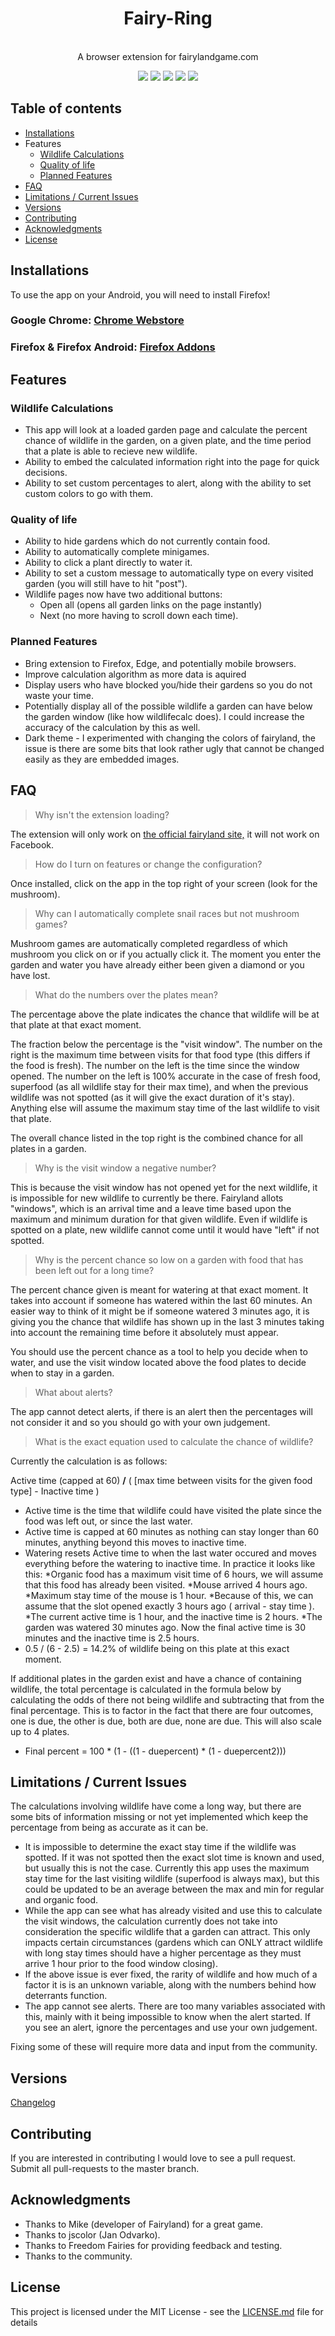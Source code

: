 <div align="center">
  
# Fairy-Ring
<br>
A browser extension for fairylandgame.com

<p>
<a target="_blank" href="https://opensource.org/licenses/MIT" title="License: MIT"><img src="https://img.shields.io/badge/License-MIT-blue.svg"></a>
<img src="https://img.shields.io/badge/contributions-welcome-green.svg?style=flat)](https://github.com/dwyl/learn-travis/issues">
</a>
<img src="https://img.shields.io/badge/Chrome-Supported-green.svg">
<img src="https://img.shields.io/badge/Firefox-Supported-green.svg">
<img src="https://img.shields.io/badge/Android-Supported-green.svg">
</p>
</div>

## Table of contents
<!--ts-->
   * [Installations](#Installations)
   * Features
      * [Wildlife Calculations](#wildlifecalc)
      * [Quality of life](#qol)
      * [Planned Features](#planned)
   * [FAQ](#faq)
   * [Limitations / Current Issues](#issues)
   * [Versions](#Versions)
   * [Contributing](#contribute)
   * [Acknowledgments](#acknowledgments)
   * [License](#license)
<!--te-->

<a name="Installations"></a>
## Installations
To use the app on your Android, you will need to install Firefox!

### Google Chrome: <a href="https://chrome.google.com/webstore/detail/fairy-ring/ncmgbhjephcfekbcdfeclbjldipffmge" target="_blank">Chrome Webstore</a>

### Firefox & Firefox Android: <a href="https://addons.mozilla.org/en-US/firefox/addon/fairy-ring/" target="_blank">Firefox Addons</a>

<a name="Features"></a>
## Features

<a name="wildlifecalc"></a>
### Wildlife Calculations
* This app will look at a loaded garden page and calculate the percent chance of wildlife in the garden, on a given plate, and the time period that a plate is able to recieve new wildlife.
* Ability to embed the calculated information right into the page for quick decisions.
* Ability to set custom percentages to alert, along with the ability to set custom colors to go with them.

<a name="qol"></a>
### Quality of life
* Ability to hide gardens which do not currently contain food.
* Ability to automatically complete minigames.
* Ability to click a plant directly to water it.
* Ability to set a custom message to automatically type on every visited garden (you will still have to hit "post").
* Wildlife pages now have two additional buttons:
  * Open all (opens all garden links on the page instantly)
  * Next (no more having to scroll down each time).

<a name="planned"></a>
### Planned Features
* Bring extension to Firefox, Edge, and potentially mobile browsers. 
* Improve calculation algorithm as more data is aquired
* Display users who have blocked you/hide their gardens so you do not waste your time. 
* Potentially display all of the possible wildlife a garden can have below the garden window (like how wildlifecalc does). I could increase the accuracy of the calculation by this as well. 
* Dark theme - I experimented with changing the colors of fairyland, the issue is there are some bits that look rather ugly that cannot be changed easily as they are embedded images. 

<a name="faq"></a>
## FAQ
>Why isn't the extension loading?

The extension will only work on <a href="https://www.fairylandgame.com/fbfairy/" target="_blank">the official fairyland site,</a> it will not work on Facebook.


>How do I turn on features or change the configuration?

Once installed, click on the app in the top right of your screen (look for the mushroom).


>Why can I automatically complete snail races but not mushroom games?

Mushroom games are automatically completed regardless of which mushroom you click on or if you actually click it. The moment you enter the garden and water you have already either been given a diamond or you have lost. 

>What do the numbers over the plates mean?

The percentage above the plate indicates the chance that wildlife will be at that plate at that exact moment. 

The fraction below the percentage is the "visit window". The number on the right is the maximum time between visits for that food type (this differs if the food is fresh). The number on the left is the time since the window opened. The number on the left is 100% accurate in the case of fresh food, superfood (as all wildlife stay for their max time), and when the previous wildlife was not spotted (as it will give the exact duration of it's stay). Anything else will assume the maximum stay time of the last wildlife to visit that plate. 

The overall chance listed in the top right is the combined chance for all plates in a garden. 

>Why is the visit window a negative number?

This is because the visit window has not opened yet for the next wildlife, it is impossible for new wildlife to currently be there. Fairyland allots "windows", which is an arrival time and a leave time based upon the maximum and minimum duration for that given wildlife. Even if wildlife is spotted on a plate, new wildlife cannot come until it would have "left" if not spotted. 

>Why is the percent chance so low on a garden with food that has been left out for a long time? 

The percent chance given is meant for watering at that exact moment. It takes into account if someone has watered within the last 60 minutes. An easier way to think of it might be if someone watered 3 minutes ago, it is giving you the chance that wildlife has shown up in the last 3 minutes taking into account the remaining time before it absolutely must appear. 

You should use the percent chance as a tool to help you decide when to water, and use the visit window located above the food plates to decide when to stay in a garden. 

>What about alerts?

The app cannot detect alerts, if there is an alert then the percentages will not consider it and so you should go with your own judgement. 

>What is the exact equation used to calculate the chance of wildlife?

Currently the calculation is as follows:

Active time (capped at 60) <b>/</b> ( [max time between visits for the given food type] - Inactive time )

* Active time is the time that wildlife could have visited the plate since the food was left out, or since the last water.
* Active time is capped at 60 minutes as nothing can stay longer than 60 minutes, anything beyond this moves to inactive time.
* Watering resets Active time to when the last water occured and moves everything before the watering to inactive time. 
In practice it looks like this:
*Organic food has a maximum visit time of 6 hours, we will assume that this food has already been visited. 
*Mouse arrived 4 hours ago.
*Maximum stay time of the mouse is 1 hour.
*Because of this, we can assume that the slot opened exactly 3 hours ago ( arrival - stay time ). 
*The current active time is 1 hour, and the inactive time is 2 hours.
*The garden was watered 30 minutes ago. Now the final active time is 30 minutes and the inactive time is 2.5 hours.
* 0.5 / (6 - 2.5) = 14.2% of wildlife being on this plate at this exact moment.

If additional plates in the garden exist and have a chance of containing wildlife, the total percentage is calculated in the formula below by calculating the odds of there not being wildlife and subtracting that from the final percentage. This is to factor in the fact that there are four outcomes, one is due, the other is due, both are due, none are due. This will also scale up to 4 plates. 

* Final percent = 100 * (1 - ((1 - duepercent) * (1 - duepercent2)))

<a name="issues"></a>
## Limitations / Current Issues
The calculations involving wildlife have come a long way, but there are some bits of information missing or not yet implemented which keep the percentage from being as accurate as it can be. 

* It is impossible to determine the exact stay time if the wildlife was spotted. If it was not spotted then the exact slot time is known and used, but usually this is not the case. Currently this app uses the maximum stay time for the last visiting wildlife (superfood is always max), but this could be updated to be an average between the max and min for regular and organic food.
* While the app can see what has already visited and use this to calculate the visit windows, the calculation currently does not take into consideration the specific wildlife that a garden can attract. This only impacts certain circumstances (gardens which can ONLY attract wildlife with long stay times should have a higher percentage as they must arrive 1 hour prior to the food window closing). 
* If the above issue is ever fixed, the rarity of wildlife and how much of a factor it is is an unknown variable, along with the numbers behind how deterrants function.
* The app cannot see alerts. There are too many variables associated with this, mainly with it being impossible to know when the alert started. If you see an alert, ignore the percentages and use your own judgement. 

Fixing some of these will require more data and input from the community.


<a name="Versions"></a>
## Versions
<a href="https://github.com/thedanger1/Fairy-Ring/blob/master/CHANGELOG.md" target="_blank">Changelog</a>

<a name="contribute"></a>
## Contributing
If you are interested in contributing I would love to see a pull request. Submit all pull-requests to the master branch.

<a name="acknowledgements"></a>
## Acknowledgments

* Thanks to Mike (developer of Fairyland) for a great game.
* Thanks to jscolor (Jan Odvarko).
* Thanks to Freedom Fairies for providing feedback and testing.
* Thanks to the community.

<a name="license"></a>
## License
This project is licensed under the MIT License - see the [LICENSE.md](LICENSE.md) file for details
